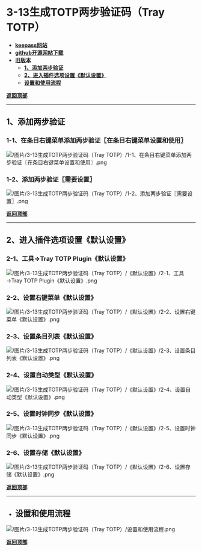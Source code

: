 # <a name="锚点0"></a>3-13生成TOTP两步验证码（Tray TOTP）
- [**keepass网站**](https://keepass.info/plugins.html#traytotp)
- [**github开源网站下载**](https://github.com/victor-rds/KeeTrayTOTP/releases)
- [**旧版本**](https://sourceforge.net/projects/traytotp-kp2/)
	- <a href="#锚点1">**1、添加两步验证**</a>
	- <a href="#锚点2">**2、进入插件选项设置《默认设置》**</a>
	- <a href="#锚点3">**设置和使用流程**</a>

<a name="锚点1"></a><a href="#锚点0">**返回顶部**</a>
______________________________________________________________________________
## 1、添加两步验证
### 1-1、在条目右键菜单添加两步验证〖在条目右键菜单设置和使用〗
<p><img src="/图片/3-13生成TOTP两步验证码（Tray TOTP）/1-1、在条目右键菜单添加两步验证〖在条目右键菜单设置和使用〗.png" alt="/图片/3-13生成TOTP两步验证码（Tray TOTP）/1-1、在条目右键菜单添加两步验证〖在条目右键菜单设置和使用〗.png"/></p>

### 1-2、添加两步验证〖需要设置〗
<p><img src="/图片/3-13生成TOTP两步验证码（Tray TOTP）/1-2、添加两步验证〖需要设置〗.png" alt="/图片/3-13生成TOTP两步验证码（Tray TOTP）/1-2、添加两步验证〖需要设置〗.png"/></p>

<a name="锚点2"></a><a href="#锚点0">**返回顶部**</a>
______________________________________________________________________________
## 2、进入插件选项设置《默认设置》
### 2-1、工具→Tray TOTP Plugin《默认设置》
<p><img src="/图片/3-13生成TOTP两步验证码（Tray TOTP）/《默认设置》/2-1、工具→Tray TOTP Plugin《默认设置》.png" alt="/图片/3-13生成TOTP两步验证码（Tray TOTP）/《默认设置》/2-1、工具→Tray TOTP Plugin《默认设置》.png"/></p>

### 2-2、设置右键菜单《默认设置》
<p><img src="/图片/3-13生成TOTP两步验证码（Tray TOTP）/《默认设置》/2-2、设置右键菜单《默认设置》.png" alt="/图片/3-13生成TOTP两步验证码（Tray TOTP）/《默认设置》/2-2、设置右键菜单《默认设置》.png"/></p>

### 2-3、设置条目列表《默认设置》
<p><img src="/图片/3-13生成TOTP两步验证码（Tray TOTP）/《默认设置》/2-3、设置条目列表《默认设置》.png" alt="/图片/3-13生成TOTP两步验证码（Tray TOTP）/《默认设置》/2-3、设置条目列表《默认设置》.png"/></p>

### 2-4、设置自动类型《默认设置》
<p><img src="/图片/3-13生成TOTP两步验证码（Tray TOTP）/《默认设置》/2-4、设置自动类型《默认设置》.png" alt="/图片/3-13生成TOTP两步验证码（Tray TOTP）/《默认设置》/2-4、设置自动类型《默认设置》.png"/></p>

### 2-5、设置时钟同步《默认设置》
<p><img src="/图片/3-13生成TOTP两步验证码（Tray TOTP）/《默认设置》/2-5、设置时钟同步《默认设置》.png" alt="/图片/3-13生成TOTP两步验证码（Tray TOTP）/《默认设置》/2-5、设置时钟同步《默认设置》.png"/></p>

### 2-6、设置存储《默认设置》
<p><img src="/图片/3-13生成TOTP两步验证码（Tray TOTP）/《默认设置》/2-6、设置存储《默认设置》.png" alt="/图片/3-13生成TOTP两步验证码（Tray TOTP）/《默认设置》/2-6、设置存储《默认设置》.png"/></p>

<a name="锚点3"></a><a href="#锚点0">**返回顶部**</a>
______________________________________________________________________________
- ## 设置和使用流程
<p><img src="/图片/3-13生成TOTP两步验证码（Tray TOTP）/设置和使用流程.png" alt="/图片/3-13生成TOTP两步验证码（Tray TOTP）/设置和使用流程.png"/></p>

<a href="#锚点0">**返回顶部**</a>